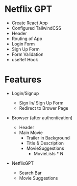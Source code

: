 # Netflix GPT

- Create React App
- Configured TailwindCSS
- Header
- Routing of App
- Login Form
- Sign Up Form
- Form Validation
- useRef Hook


# Features
- Login/Signup
    - Sign In/ Sign Up Form
    - Redirect to Brower Page
- Browser (after authentication)
    - Header
    - Main Movie
        - Trailer in Background
        - Title & Description
        - MovieSuggestions
            - MovieLists * N

- NetflixGPT
    - Search Bar
    - Movie Suggestions
